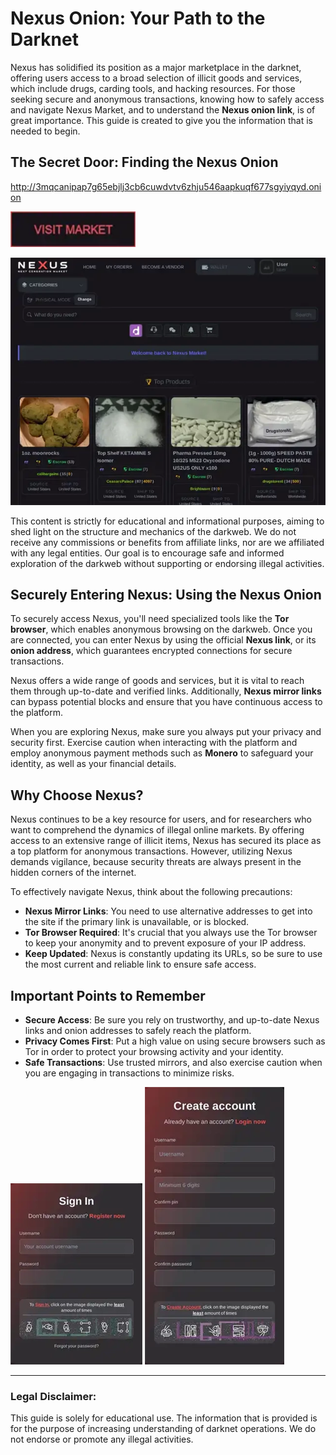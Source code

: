 # Nexus Onion: Your Path to the Darknet

Nexus has solidified its position as a major marketplace in the darknet, offering users access to a broad selection of illicit goods and services, which include drugs, carding tools, and hacking resources. For those seeking secure and anonymous transactions, knowing how to safely access and navigate Nexus Market, and to understand the **Nexus onion link**, is of great importance. This guide is created to give you the information that is needed to begin.

## The Secret Door: Finding the Nexus Onion

http://3mqcanipap7g65ebjlj3cb6cuwdvtv6zhju546aapkuqf677sgyiyqyd.onion

[<img src="/img/alpha.webp" width="200">](http://3mqcanipap7g65ebjlj3cb6cuwdvtv6zhju546aapkuqf677sgyiyqyd.onion)

<a href="http://3mqcanipap7g65ebjlj3cb6cuwdvtv6zhju546aapkuqf677sgyiyqyd.onion"><img src="/img/tile.webp" alt="image" style="max-width: 100%;"></a>

This content is strictly for educational and informational purposes, aiming to shed light on the structure and mechanics of the darkweb. We do not receive any commissions or benefits from affiliate links, nor are we affiliated with any legal entities. Our goal is to encourage safe and informed exploration of the darkweb without supporting or endorsing illegal activities.

## Securely Entering Nexus: Using the Nexus Onion

To securely access Nexus, you'll need specialized tools like the **Tor browser**, which enables anonymous browsing on the darkweb. Once you are connected, you can enter Nexus by using the official **Nexus link**, or its **onion address**, which guarantees encrypted connections for secure transactions.

Nexus offers a wide range of goods and services, but it is vital to reach them through up-to-date and verified links. Additionally, **Nexus mirror links** can bypass potential blocks and ensure that you have continuous access to the platform.

When you are exploring Nexus, make sure you always put your privacy and security first. Exercise caution when interacting with the platform and employ anonymous payment methods such as **Monero** to safeguard your identity, as well as your financial details.

## Why Choose Nexus?

Nexus continues to be a key resource for users, and for researchers who want to comprehend the dynamics of illegal online markets. By offering access to an extensive range of illicit items, Nexus has secured its place as a top platform for anonymous transactions. However, utilizing Nexus demands vigilance, because security threats are always present in the hidden corners of the internet.

To effectively navigate Nexus, think about the following precautions:

-   **Nexus Mirror Links**: You need to use alternative addresses to get into the site if the primary link is unavailable, or is blocked.
-   **Tor Browser Required**: It's crucial that you always use the Tor browser to keep your anonymity and to prevent exposure of your IP address.
-   **Keep Updated**: Nexus is constantly updating its URLs, so be sure to use the most current and reliable link to ensure safe access.

## Important Points to Remember

-   **Secure Access**: Be sure you rely on trustworthy, and up-to-date Nexus links and onion addresses to safely reach the platform.
-   **Privacy Comes First**: Put a high value on using secure browsers such as Tor in order to protect your browsing activity and your identity.
-   **Safe Transactions**: Use trusted mirrors, and also exercise caution when you are engaging in transactions to minimize risks.

<a href="http://3mqcanipap7g65ebjlj3cb6cuwdvtv6zhju546aapkuqf677sgyiyqyd.onion"><img src="/img/fresh.webp" alt="image" style="max-width: 100%;"></a>
<a href="http://3mqcanipap7g65ebjlj3cb6cuwdvtv6zhju546aapkuqf677sgyiyqyd.onion"><img src="/img/prior.webp" alt="image" style="max-width: 100%;"></a>

---

### Legal Disclaimer:

This guide is solely for educational use. The information that is provided is for the purpose of increasing understanding of darknet operations. We do not endorse or promote any illegal activities.